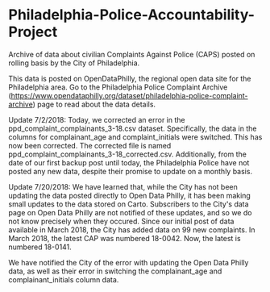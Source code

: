 # Philadelphia-Police-Accountability-Project
Archive of data about civilian Complaints Against Police (CAPS) posted on rolling basis by the City of Philadelphia.

This data is posted on OpenDataPhilly, the regional open data site for the Philadelphia area. Go to the Philadelphia Police Complaint Archive (https://www.opendataphilly.org/dataset/philadelphia-police-complaint-archive) page to read about the data details.

Update 7/2/2018: Today, we corrected an error in the ppd_complaint_complainants_3-18.csv dataset. Specifically, the data in the columns for complainant_age and complaint_initials were switched. This has now been corrected. The corrected file is named ppd_complaint_complainants_3-18_corrected.csv. Additionally, from the date of our first backup post until today, the Philadelphia Police have not posted any new data, despite their promise to update on a monthly basis.

Update 7/20/2018: We have learned that, while the City has not been updating the data posted directly to Open Data Philly, it has been making small updates to the data stored on Carto. Subscribers to the City's data page on Open Data Philly are not notified of these updates, and so we do not know precisely when they occured. Since our initial post of data available in March 2018, the City has added data on 99 new complaints. In March 2018, the latest CAP was numbered 18-0042. Now, the latest is numbered 18-0141.

We have notified the City of the error with updating the Open Data Philly data, as well as their error in switching the complainant_age and complainant_initials column data. 
